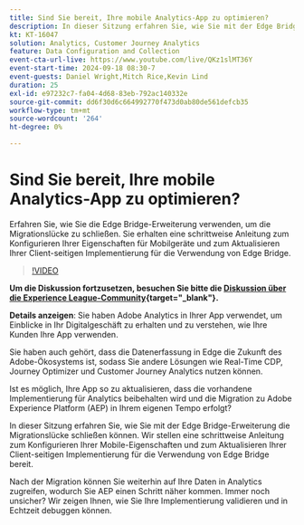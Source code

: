 ```yaml
---
title: Sind Sie bereit, Ihre mobile Analytics-App zu optimieren?
description: In dieser Sitzung erfahren Sie, wie Sie mit der Edge Bridge-Erweiterung die Migrationslücke schließen können. Sie erhalten eine schrittweise Anleitung zum Konfigurieren Ihrer Eigenschaften für Mobilgeräte und zum Aktualisieren Ihrer Client-seitigen Implementierung für die Verwendung von Edge Bridge.
kt: KT-16047
solution: Analytics, Customer Journey Analytics
feature: Data Configuration and Collection
event-cta-url-live: https://www.youtube.com/live/QKz1slMT36Y
event-start-time: 2024-09-18 08:30-7
event-guests: Daniel Wright,Mitch Rice,Kevin Lind
duration: 25
exl-id: e97232c7-fa04-4d68-83eb-792ac140332e
source-git-commit: dd6f30d6c664992770f473d0ab80de561defcb35
workflow-type: tm+mt
source-wordcount: '264'
ht-degree: 0%

---
```


# Sind Sie bereit, Ihre mobile Analytics-App zu optimieren?

Erfahren Sie, wie Sie die Edge Bridge-Erweiterung verwenden, um die Migrationslücke zu schließen. Sie erhalten eine schrittweise Anleitung zum Konfigurieren Ihrer Eigenschaften für Mobilgeräte und zum Aktualisieren Ihrer Client-seitigen Implementierung für die Verwendung von Edge Bridge.

>[!VIDEO](https://video.tv.adobe.com/v/3434575/?quality=12&learn=on)

**Um die Diskussion fortzusetzen, besuchen Sie bitte die [Diskussion über die Experience League-Community](https://experienceleaguecommunities.adobe.com/t5/adobe-experience-platform/experience-league-live-post-session-discussion-are-you-ready-to/m-p/704990?profile.language=de#M550){target="_blank"}.**


**Details anzeigen**:
Sie haben Adobe Analytics in Ihrer App verwendet, um Einblicke in Ihr Digitalgeschäft zu erhalten und zu verstehen, wie Ihre Kunden Ihre App verwenden.

Sie haben auch gehört, dass die Datenerfassung in Edge die Zukunft des Adobe-Ökosystems ist, sodass Sie andere Lösungen wie Real-Time CDP, Journey Optimizer und Customer Journey Analytics nutzen können.

Ist es möglich, Ihre App so zu aktualisieren, dass die vorhandene Implementierung für Analytics beibehalten wird und die Migration zu Adobe Experience Platform (AEP) in Ihrem eigenen Tempo erfolgt?

In dieser Sitzung erfahren Sie, wie Sie mit der Edge Bridge-Erweiterung die Migrationslücke schließen können. Wir stellen eine schrittweise Anleitung zum Konfigurieren Ihrer Mobile-Eigenschaften und zum Aktualisieren Ihrer Client-seitigen Implementierung für die Verwendung von Edge Bridge bereit.

Nach der Migration können Sie weiterhin auf Ihre Daten in Analytics zugreifen, wodurch Sie AEP einen Schritt näher kommen. Immer noch unsicher? Wir zeigen Ihnen, wie Sie Ihre Implementierung validieren und in Echtzeit debuggen können.
